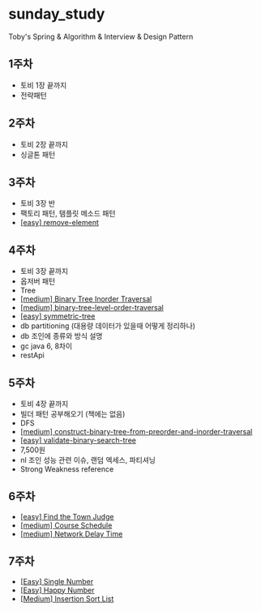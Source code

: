 # sunday_study
Toby's Spring &amp; Algorithm &amp; Interview &amp; Design Pattern

## 1주차
- 토비 1장 끝까지
- 전략패턴

## 2주차 
- 토비 2장 끝까지
- 싱글톤 패턴

## 3주차 
- 토비 3장 반
- 팩토리 패턴, 탬플릿 메소드 패턴
- [[easy] remove-element](https://leetcode.com/problems/remove-element/)

## 4주차 
- 토비 3장 끝까지
- 옵저버 패턴
- Tree 
- [[medium] Binary Tree Inorder Traversal](https://leetcode.com/problems/binary-tree-inorder-traversal/)
- [[medium] binary-tree-level-order-traversal](https://leetcode.com/problems/binary-tree-level-order-traversal/)
- [[easy] symmetric-tree](https://leetcode.com/problems/symmetric-tree/)
- db partitioning (대용량 데이터가 있을때 어떻게 정리하나)
- db 조인에 종류와 방식 설명
- gc java 6, 8차이
- restApi 

## 5주차
- 토비 4장 끝까지
- 빌더 패턴 공부해오기 (책에는 없음)
- DFS
- [[medium] construct-binary-tree-from-preorder-and-inorder-traversal](https://leetcode.com/problems/construct-binary-tree-from-preorder-and-inorder-traversal/)
- [[easy] validate-binary-search-tree](https://leetcode.com/problems/validate-binary-search-tree/)
- 7,500원 
- nl 조인 성능 관련 이슈, 랜덤 엑세스, 파티셔닝
- Strong Weakness reference

## 6주차
- [[easy] Find the Town Judge](https://leetcode.com/problems/find-the-town-judge/)
- [[medium] Course Schedule](https://leetcode.com/problems/course-schedule/)
- [[medium] Network Delay Time](https://leetcode.com/problems/network-delay-time/)

## 7주차
- [[Easy] Single Number](https://leetcode.com/explore/featured/card/30-day-leetcoding-challenge/528/week-1/3283/)
- [[Easy] Happy Number](https://leetcode.com/explore/featured/card/30-day-leetcoding-challenge/528/week-1/3284/)
- [[Medium] Insertion Sort List](https://leetcode.com/problems/insertion-sort-list/)
